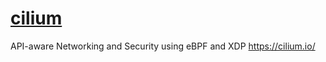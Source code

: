 # [cilium](https://github.com/cilium/cilium)

API-aware Networking and Security using eBPF and XDP https://cilium.io/
